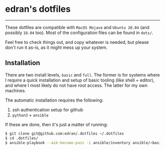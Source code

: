 # edran's dotfiles

***

These dotfiles are compatible with `MacOS Mojave` and `Ubuntu 20.04` (and
possibly `18.04` too). Most of the configuration files can be found in `dots/`.

Feel free to check things out, and copy whatever is needed, but please don't run
it as-is, as it might mess up your system.

## Installation

There are two install levels, `basic` and `full`. The former is for systems
where I require a quick installation and setup of basic tooling (like shell +
editor), and where I most likely do not have root access. The latter for my own
machines.

The automatic installation requires the following:

1. ssh authentication setup for github
2. `python3` + `ansible`


If these are done, then it's just a matter of running:

``` sh
$ git clone git@github.com:edran/.dotfiles ~/.dotfiles
$ cd .dotfiles/
$ ansible-playbook --ask-become-pass -i ansible/inventory ansible/<basic|full>.yml 
```
